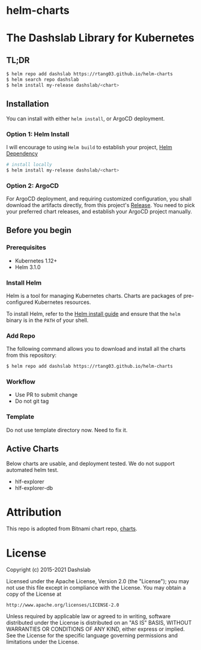 # helm-charts

# The Dashslab Library for Kubernetes


## TL;DR

```bash
$ helm repo add dashslab https://rtang03.github.io/helm-charts
$ helm search repo dashslab
$ helm install my-release dashslab/<chart>
```

## Installation

You can install with either `helm install`, or ArgoCD deployment. 

### Option 1: Helm Install

I will encourage to using `Helm build` to establish your project, [Helm Dependency](https://helm.sh/docs/helm/helm_dependency/)

```bash
# install locally
$ helm install my-release dashslab/<chart>
```

### Option 2: ArgoCD
For ArgoCD deployment, and requiring customized configuration, you shall download the artifacts directly, from this project's
[Release](https://github.com/rtang03/helm-charts/releases). You need to pick your preferred chart releases, and establish
your ArgoCD project manually. 


## Before you begin

### Prerequisites
- Kubernetes 1.12+
- Helm 3.1.0

### Install Helm

Helm is a tool for managing Kubernetes charts. Charts are packages of pre-configured Kubernetes resources.

To install Helm, refer to the [Helm install guide](https://github.com/helm/helm#install) and ensure that the `helm` binary is in the `PATH` of your shell.

### Add Repo

The following command allows you to download and install all the charts from this repository:

```bash
$ helm repo add dashslab https://rtang03.github.io/helm-charts
```

### Workflow

- Use PR to submit change
- Do not git tag


### Template

Do not use template directory now. Need to fix it. 

## Active Charts

Below charts are usable, and deployment tested. We do not support automated helm test. 

- hlf-explorer
- hlf-explorer-db

# Attribution

This repo is adopted from Bitnami chart repo, [charts](https://github.com/bitnami/charts).

# License

Copyright (c) 2015-2021 Dashslab

Licensed under the Apache License, Version 2.0 (the "License");
you may not use this file except in compliance with the License.
You may obtain a copy of the License at

    http://www.apache.org/licenses/LICENSE-2.0

Unless required by applicable law or agreed to in writing, software
distributed under the License is distributed on an "AS IS" BASIS,
WITHOUT WARRANTIES OR CONDITIONS OF ANY KIND, either express or implied.
See the License for the specific language governing permissions and
limitations under the License.
